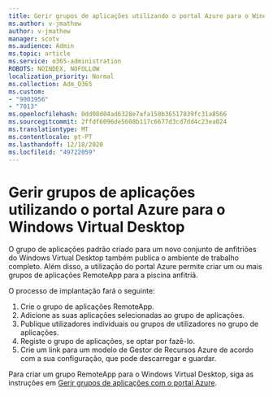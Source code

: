 ```yaml
---
title: Gerir grupos de aplicações utilizando o portal Azure para o Windows Virtual Desktop
ms.author: v-jmathew
author: v-jmathew
manager: scotv
ms.audience: Admin
ms.topic: article
ms.service: o365-administration
ROBOTS: NOINDEX, NOFOLLOW
localization_priority: Normal
ms.collection: Adm_O365
ms.custom:
- "9003956"
- "7013"
ms.openlocfilehash: 0dd08d04ad6328e7afa158b36517839fc31a8566
ms.sourcegitcommit: 2ffdf6096de5608b117c6677d3cd7dd4c23ea024
ms.translationtype: MT
ms.contentlocale: pt-PT
ms.lasthandoff: 12/18/2020
ms.locfileid: "49722059"
---
```

# <a name="manage-app-groups-by-using-the-azure-portal-for-windows-virtual-desktop"></a>Gerir grupos de aplicações utilizando o portal Azure para o Windows Virtual Desktop

O grupo de aplicações padrão criado para um novo conjunto de anfitriões do Windows Virtual Desktop também publica o ambiente de trabalho completo. Além disso, a utilização do portal Azure permite criar um ou mais grupos de aplicações RemoteApp para a piscina anfitriã.

O processo de implantação fará o seguinte:

1. Crie o grupo de aplicações RemoteApp.
2. Adicione as suas aplicações selecionadas ao grupo de aplicações.
3. Publique utilizadores individuais ou grupos de utilizadores no grupo de aplicações.
4. Registe o grupo de aplicações, se optar por fazê-lo.
5. Crie um link para um modelo de Gestor de Recursos Azure de acordo com a sua configuração, que pode descarregar e guardar.

Para criar um grupo RemoteApp para o Windows Virtual Desktop, siga as instruções em [Gerir grupos de aplicações com o portal Azure](https://go.microsoft.com/fwlink/?linkid=2129550).
